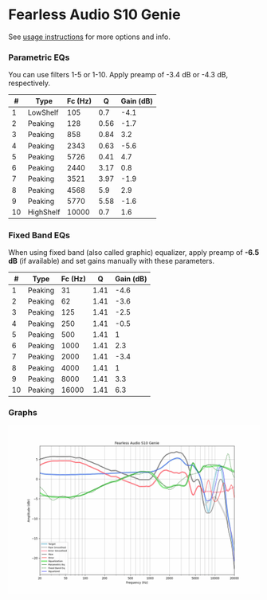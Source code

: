 # Fearless Audio S10 Genie
See [usage instructions](https://github.com/jaakkopasanen/AutoEq#usage) for more options and info.

### Parametric EQs
You can use filters 1-5 or 1-10. Apply preamp of -3.4 dB or -4.3 dB, respectively.

|   # | Type      |   Fc (Hz) |    Q |   Gain (dB) |
|-----|-----------|-----------|------|-------------|
|   1 | LowShelf  |       105 | 0.7  |        -4.1 |
|   2 | Peaking   |       128 | 0.56 |        -1.7 |
|   3 | Peaking   |       858 | 0.84 |         3.2 |
|   4 | Peaking   |      2343 | 0.63 |        -5.6 |
|   5 | Peaking   |      5726 | 0.41 |         4.7 |
|   6 | Peaking   |      2440 | 3.17 |         0.8 |
|   7 | Peaking   |      3521 | 3.97 |        -1.9 |
|   8 | Peaking   |      4568 | 5.9  |         2.9 |
|   9 | Peaking   |      5770 | 5.58 |        -1.6 |
|  10 | HighShelf |     10000 | 0.7  |         1.6 |

### Fixed Band EQs
When using fixed band (also called graphic) equalizer, apply preamp of **-6.5 dB** (if available) and set gains manually with these parameters.

|   # | Type    |   Fc (Hz) |    Q |   Gain (dB) |
|-----|---------|-----------|------|-------------|
|   1 | Peaking |        31 | 1.41 |        -4.6 |
|   2 | Peaking |        62 | 1.41 |        -3.6 |
|   3 | Peaking |       125 | 1.41 |        -2.5 |
|   4 | Peaking |       250 | 1.41 |        -0.5 |
|   5 | Peaking |       500 | 1.41 |         1   |
|   6 | Peaking |      1000 | 1.41 |         2.3 |
|   7 | Peaking |      2000 | 1.41 |        -3.4 |
|   8 | Peaking |      4000 | 1.41 |         1   |
|   9 | Peaking |      8000 | 1.41 |         3.3 |
|  10 | Peaking |     16000 | 1.41 |         6.3 |

### Graphs
![](./Fearless%20Audio%20S10%20Genie.png)
